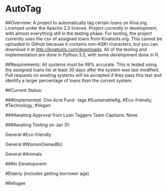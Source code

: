 # AutoTag

##Overview:
A project to automatically tag certain loans on Kiva.org.
Licensed under the Apache 2.0 license. 
Project currently in development, with almost everything still in the testing phase. 
For testing, the project currently uses the csv of assigned loans from Kivatools.org. This cannot be uploaded to Github because it contains non-ASKI characters, but you can download it at http://kivatools.com/downloads. 
All of the testing and implementation are done in Python 3.5, with some development done in R. 


##Requirements:
All systems must be 99% accurate. This is tested using the assigned loans list at least 30 days after the system was last modified.
Pull requests on existing systems will be accepted if they pass this test and identify a larger percentage of loans than the current system.

##Current Status:

###Implemented:
One Acre Fund- tags #SustainableAg, #Eco-friendly, #Technology, #Vegan

###Awaiting Approval from Loan Taggers Team Captians:
None

###Awaiting Testing on Jan 31:

General #Eco-friendly

General #WomanOwnedBiz

General #Animals

###In Development:
 
 #Elderly (includes getting borrower age)
 
 #Refugee



